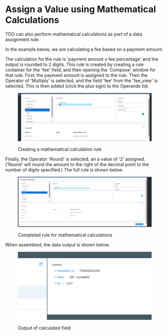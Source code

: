 # Assign a Value using Mathematical Calculations

TDO can also perform mathematical calculations as part of a data assignment rule.

In the example below, we are calculating a fee based on a payment amount.

The calculation for the rule is 'payment amount x fee percentage' and the output is rounded to 2 digits.  This rule is created by creating a rule container for the 'fee' field, and then opening the 'Compose' window for that rule.  First, the payment amount is assigned to the rule.  Then the Operator of 'Multiply' is selected, and the field 'fee' from the 'fee\_view' is selected.  This is then added (click the plus sign) to the Operands list.

<figure><img src="../../../../../.gitbook/assets/image (15) (1) (1).png" alt=""><figcaption><p>Creating a mathematical calculation rule</p></figcaption></figure>

Finally, the Operator 'Round' is selected, an a value of '2' assigned.  ('Round' will round the amount to the right of the decimal point to the number of digits specified.)  The full rule is shown below.

<figure><img src="../../../../../.gitbook/assets/image (16) (1) (1).png" alt=""><figcaption><p>Completed rule for mathematical calculations</p></figcaption></figure>

When assembled, the data output is shown below.

<figure><img src="../../../../../.gitbook/assets/image (17) (1) (1).png" alt=""><figcaption><p>Output of calculated field</p></figcaption></figure>
